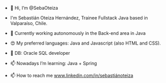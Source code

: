 - 👋 Hi, I’m @SebaOteiza
- I'm Sebastián Oteiza Hernández, Trainee Fullstack Java based in Valparaíso, Chile.
- 👀 Currently working autonomously in the Back-end area in Java
- 😍 My preferred languages: Java and Javascript (also HTML and CSS).
- 🤖 DB: Oracle SQL developer
- 📫 Nowadays I’m learning: Java + Spring

- 📫 How to reach me www.linkedin.com/in/sebastiánoteiza

<!---
SebaOteiza/SebaOteiza is a ✨ special ✨ repository because its `README.md` (this file) appears on your GitHub profile.
You can click the Preview link to take a look at your changes.
--->
